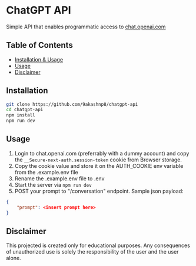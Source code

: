 # ChatGPT API

Simple API that enables programmatic access to [chat.openai.com](chat.openai.com)

## Table of Contents

- [Installation & Usage](#installation)
- [Usage](#usage)
- [Disclaimer](#disclaimer)

## Installation

```bash
git clone https://github.com/9akashnp8/chatgpt-api
cd chatgpt-api
npm install
npm run dev
```

## Usage
1. Login to chat.openai.com (preferrably with a dummy account) and copy the `__Secure-next-auth.session-token` cookie from Browser storage.
2. Copy the cookie value and store it on the AUTH_COOKIE env variable from the .example.env file
3. Rename the .example.env file to .env
4. Start the server via `npm run dev`
5. POST your prompt to "/conversation" endpoint. Sample json payload:
```json
{
    "prompt": <insert prompt here>
}
```

## Disclaimer
This projected is created only for educational purposes. Any consequences of unauthorized use is solely the responsibility of the user and the user alone. 


